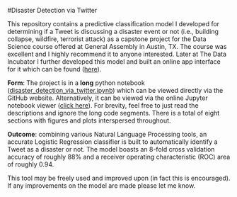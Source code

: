 #Disaster Detection via Twitter

This repository contains a predictive classification model I developed for determining if a Tweet is discussing a disaster event or not (i.e., building collapse, wildfire, terrorist attack) as a capstone project for the Data Science course offered at General Assembly in Austin, TX. The course was excellent and I highly recommend it to anyone interested. Later at The Data Incubator I further developed this model and built an online app interface for it which can be found ([here](https://twitter-disaster-detection.herokuapp.com/)).

**Form**: The project is in a **long** python notebook ([disaster_detection_via_twitter.ipynb](disaster_detection_via_twitter.ipynb)) which can be viewed directly via the GitHub website. Alternatively, it can be viewed via the online Jupyter notebook viewer ([click here](https://nbviewer.jupyter.org/github/rjadrich/disaster_detection_via_twitter/blob/master/disaster_detection_via_twitter.ipynb)). For brevity, feel free to just read the descriptions and ignore the long code segments. There is a total of eight sections with figures and plots interspersed throughout. 

**Outcome**: combining various Natural Language Processing tools, an accurate Logistic Regression classifier is built to automatically identify a Tweet as a disaster or not. The model boasts an 8-fold cross validation accuracy of roughly 88% and a receiver operating characteristic (ROC) area of roughly 0.94.

This tool may be freely used and improved upon (in fact this is encouraged). If any improvements on the model are made please let me know.




